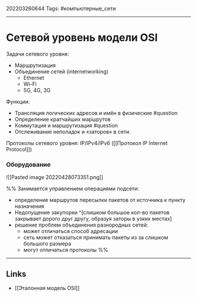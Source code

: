 202203260644
Tags: #компьютерные_сети

---

# Сетевой уровень модели OSI
Задачи сетевого уровня: 
- Маршрутизация
- Объединение сетей (internetworking) 
	- Ethernet
	- Wi-Fi
	- 5G, 4G, 3G

Функции:
- Трансляция логических адресов и имён в физические #question
- Определение кратчайших маршрутов
- Коммутация и маршрутизация #question
- Отслеживание неполадок и «заторов» в сети.

Протоколы сетевого уровня: IP/IPv4/IPv6 ([[Протокол IP Internet Protocol]])

### Оборудование
![[Pasted image 20220428073351.png]]

%%
Занимается управлением операциями подсети:
- определение маршрутов пересылки пакетов от источника к пункту назначения
- Недопущение закупорки ^[слишком большое кол-во пакетов закрывает дорого друг другу, образуя заторы в узких местах]
- решение проблем объединения разнородных сетей:
	- может отличаться способ адресации
	- сеть может отказаться принимать пакеты из за слишком большого размера
	- могут отличаться протоколы
%%


---
## Links
- [[Эталонная модель OSI]]